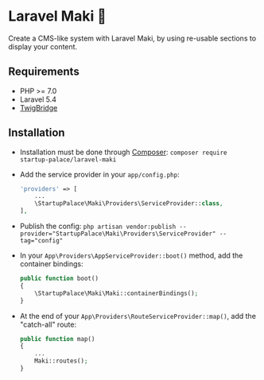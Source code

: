 # Laravel Maki 🍣

Create a CMS-like system with Laravel Maki, by using re-usable sections to
display your content.

## Requirements

- PHP >= 7.0
- Laravel 5.4
- [TwigBridge](https://github.com/rcrowe/TwigBridge/)

## Installation

- Installation must be done through [Composer](https://getcomposer.org/):
`composer require startup-palace/laravel-maki`
- Add the service provider in your `app/config.php`:

	```php
	'providers' => [
		...
		\StartupPalace\Maki\Providers\ServiceProvider::class,
	],
	```

- Publish the config: `php artisan vendor:publish --provider="StartupPalace\Maki\Providers\ServiceProvider" --tag="config"`
- In your `App\Providers\AppServiceProvider::boot()` method, add the container bindings:

	```php
	public function boot()
    {
       	\StartupPalace\Maki\Maki::containerBindings();
    }
    ```

- At the end of your `App\Providers\RouteServiceProvider::map()`, add the "catch-all" route:

	```php
	public function map()
    {
        ...
        Maki::routes();
    }
	```
